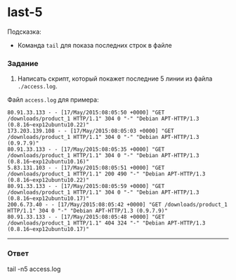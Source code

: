 # last-5

Подсказка:

- Команда `tail` для показа последних строк в файле

### Задание

1. Написать скрипт, который покажет последние 5 линии из файла `./access.log`.

Файл `access.log` для примера:

```
80.91.33.133 - - [17/May/2015:08:05:50 +0000] "GET /downloads/product_1 HTTP/1.1" 304 0 "-" "Debian APT-HTTP/1.3 (0.8.16~exp12ubuntu10.22)"
173.203.139.108 - - [17/May/2015:08:05:03 +0000] "GET /downloads/product_1 HTTP/1.1" 304 0 "-" "Debian APT-HTTP/1.3 (0.9.7.9)"
80.91.33.133 - - [17/May/2015:08:05:35 +0000] "GET /downloads/product_1 HTTP/1.1" 304 0 "-" "Debian APT-HTTP/1.3 (0.8.16~exp12ubuntu10.16)"
5.83.131.103 - - [17/May/2015:08:05:51 +0000] "GET /downloads/product_1 HTTP/1.1" 200 490 "-" "Debian APT-HTTP/1.3 (0.8.16~exp12ubuntu10.22)"
80.91.33.133 - - [17/May/2015:08:05:59 +0000] "GET /downloads/product_1 HTTP/1.1" 304 0 "-" "Debian APT-HTTP/1.3 (0.8.16~exp12ubuntu10.17)"
200.6.73.40 - - [17/May/2015:08:05:42 +0000] "GET /downloads/product_1 HTTP/1.1" 304 0 "-" "Debian APT-HTTP/1.3 (0.9.7.9)"
80.91.33.133 - - [17/May/2015:08:05:48 +0000] "GET /downloads/product_1 HTTP/1.1" 404 324 "-" "Debian APT-HTTP/1.3 (0.8.16~exp12ubuntu10.17)"
```

---

### Ответ

tail -n5 access.log